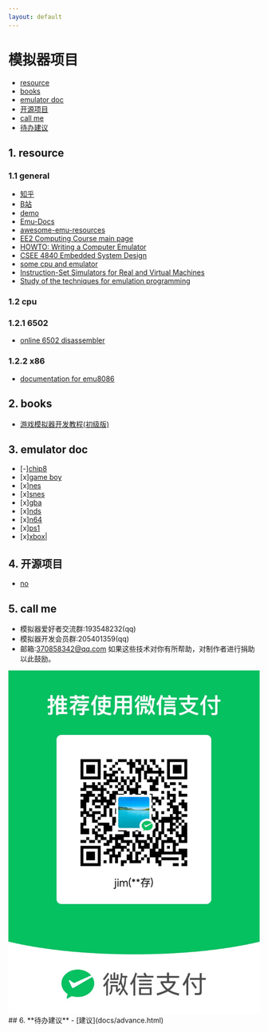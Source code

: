 ```yaml
---
layout: default
---
```



# 模拟器项目
- [resource](#1-resouce)
- [books](#2-books)
- [emulator doc](#3-emulator-doc)
- [开源项目](#4-开源项目)
- [call me](#5-call-me)
- [待办建议](#6-待办建议)
<!-- fence:start -->
## 1. **resource**  
### 1.1 general
 * [知乎](https://www.zhihu.com/people/jim-79-39-91) 
 * [B站](https://space.bilibili.com/3493279404395296)
 * [demo](/docs/demo/index.html)
 * [Emu-Docs](https://github.com/shonumi/Emu-Docs)
 * [awesome-emu-resources](https://github.com/marethyu/awesome-emu-resources)
 * [EE2 Computing Course main page](http://www.ee.ic.ac.uk/pcheung/teaching/ee2_computing/)
 * [HOWTO: Writing a Computer Emulator](http://fms.komkon.org/EMUL8/HOWTO.html)
 * [CSEE 4840 Embedded System Design](https://www.cs.columbia.edu/~sedwards/classes/2016/4840-spring/)
 * [some cpu and emulator](https://www.zophar.net/)
 * [Instruction-Set Simulators for Real and Virtual Machines](http://www.xsim.com/)
 * [Study of the techniques for emulation programming](http://www.xsim.com/papers/Bario.2001.emubook.pdf)
### 1.2 cpu
### 1.2.1 6502 
 * [online 6502 disassembler](https://jborza.com/post/2021-06-08-6502-disassembler/)
### 1.2.2 x86
 * [documentation for emu8086](https://yassinebridi.github.io/asm-docs/help.html)
<!-- fence -->
## 2. **books**
- [游戏模拟器开发教程(初级版)](docs/game_emulator_develop(primary).html)

<!-- fence -->
## 3. **emulator doc**  
 * [-][chip8](docs/chip8/index.html) 
 * [x][game boy](docs/gb/index.html) 
 * [x][nes](docs/nes/index.html) 
 * [x][snes](docs/snes/index.html) 
 * [x][gba](docs/gba/index.html)
 * [x][nds](docs/nds/index.html) 
 * [x][n64](docs/n64/index.html) 
 * [x][ps1](docs/ps1/index.html) 
 * [x][xbox](docs/xbox/index.html)|
<!-- fence -->
## 4. **开源项目**
- [no]()

<!-- fence -->
## 5. **call me**
- 模拟器爱好者交流群:193548232(qq)
- 模拟器开发会员群:205401359(qq)
- 邮箱:370858342@qq.com
如果这些技术对你有所帮助，对制作者进行捐助以此鼓励。
<img src="pay.jpg"/>
## 6. **待办建议**
- [建议](docs/advance.html)
<!-- fence:end -->



